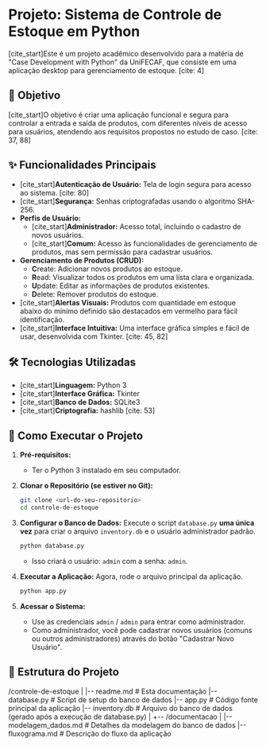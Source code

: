 # Projeto: Sistema de Controle de Estoque em Python

[cite_start]Este é um projeto acadêmico desenvolvido para a matéria de "Case Development with Python" da UniFECAF, que consiste em uma aplicação desktop para gerenciamento de estoque. [cite: 4]

## 🎯 Objetivo

[cite_start]O objetivo é criar uma aplicação funcional e segura para controlar a entrada e saída de produtos, com diferentes níveis de acesso para usuários, atendendo aos requisitos propostos no estudo de caso. [cite: 37, 88]

## ✨ Funcionalidades Principais

* [cite_start]**Autenticação de Usuário:** Tela de login segura para acesso ao sistema. [cite: 80]
* [cite_start]**Segurança:** Senhas criptografadas usando o algoritmo SHA-256. 
* **Perfis de Usuário:**
    * [cite_start]**Administrador:** Acesso total, incluindo o cadastro de novos usuários. 
    * [cite_start]**Comum:** Acesso às funcionalidades de gerenciamento de produtos, mas sem permissão para cadastrar usuários. 
* **Gerenciamento de Produtos (CRUD):**
    * **C**reate: Adicionar novos produtos ao estoque.
    * **R**ead: Visualizar todos os produtos em uma lista clara e organizada.
    * **U**pdate: Editar as informações de produtos existentes.
    * **D**elete: Remover produtos do estoque.
* [cite_start]**Alertas Visuais:** Produtos com quantidade em estoque abaixo do mínimo definido são destacados em vermelho para fácil identificação. 
* [cite_start]**Interface Intuitiva:** Uma interface gráfica simples e fácil de usar, desenvolvida com Tkinter. [cite: 45, 82]

## 🛠️ Tecnologias Utilizadas

* [cite_start]**Linguagem:** Python 3 
* [cite_start]**Interface Gráfica:** Tkinter 
* [cite_start]**Banco de Dados:** SQLite3 
* [cite_start]**Criptografia:** hashlib [cite: 53]

## 🚀 Como Executar o Projeto

1.  **Pré-requisitos:**
    * Ter o Python 3 instalado em seu computador.

2.  **Clonar o Repositório (se estiver no Git):**
    ```bash
    git clone <url-do-seu-repositorio>
    cd controle-de-estoque
    ```

3.  **Configurar o Banco de Dados:**
    Execute o script `database.py` **uma única vez** para criar o arquivo `inventory.db` e o usuário administrador padrão.
    ```bash
    python database.py
    ```
    * Isso criará o usuário: `admin` com a senha: `admin`.

4.  **Executar a Aplicação:**
    Agora, rode o arquivo principal da aplicação.
    ```bash
    python app.py
    ```

5.  **Acessar o Sistema:**
    * Use as credenciais `admin` / `admin` para entrar como administrador.
    * Como administrador, você pode cadastrar novos usuários (comuns ou outros administradores) através do botão "Cadastrar Novo Usuário".

## 📂 Estrutura do Projeto

/controle-de-estoque
|
|-- readme.md                # Esta documentação
|-- database.py              # Script de setup do banco de dados
|-- app.py                   # Código fonte principal da aplicação
|-- inventory.db             # Arquivo do banco de dados (gerado após a execução de database.py)
|
+-- /documentacao
|
|-- modelagem_dados.md   # Detalhes da modelagem do banco de dados
|-- fluxograma.md        # Descrição do fluxo da aplicação
